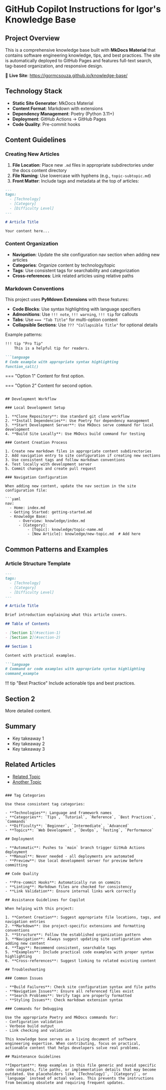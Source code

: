 # GitHub Copilot Instructions for Igor's Knowledge Base

## Project Overview

This is a comprehensive knowledge base built with **MkDocs Material** that contains software engineering knowledge, tips, and best practices. The site is automatically deployed to GitHub Pages and features full-text search, tag-based organization, and responsive design.

🔗 **Live Site**: https://igormcsouza.github.io/knowledge-base/

## Technology Stack

- **Static Site Generator**: MkDocs Material
- **Content Format**: Markdown with extensions
- **Dependency Management**: Poetry (Python 3.11+)
- **Deployment**: GitHub Actions → GitHub Pages
- **Code Quality**: Pre-commit hooks

## Content Guidelines

### Creating New Articles

1. **File Location**: Place new `.md` files in appropriate subdirectories under the docs content directory
2. **File Naming**: Use lowercase with hyphens (e.g., `topic-subtopic.md`)
3. **Front Matter**: Include tags and metadata at the top of articles:

```markdown
---
tags:
  - [Technology]
  - [Category]
  - [Difficulty Level]
---

# Article Title

Your content here...
```

### Content Organization

- **Navigation**: Update the site configuration nav section when adding new articles
- **Categories**: Organize content by technology/topic
- **Tags**: Use consistent tags for searchability and categorization
- **Cross-references**: Link related articles using relative paths

### Markdown Conventions

This project uses **PyMdown Extensions** with these features:

- **Code Blocks**: Use syntax highlighting with language specifiers
- **Admonitions**: Use `!!! note`, `!!! warning`, `!!! tip` for callouts
- **Tabs**: Use `=== "Tab Title"` for multi-option content
- **Collapsible Sections**: Use `??? "Collapsible Title"` for optional details

Example patterns:
```markdown
!!! tip "Pro Tip"
    This is a helpful tip for readers.

```language
# Code example with appropriate syntax highlighting
function_call()
```

=== "Option 1"
    Content for first option.

=== "Option 2"
    Content for second option.
```

## Development Workflow

### Local Development Setup

1. **Clone Repository**: Use standard git clone workflow
2. **Install Dependencies**: Use Poetry for dependency management
3. **Start Development Server**: Use MkDocs serve command for local development
4. **Build Site Locally**: Use MkDocs build command for testing

### Content Creation Process

1. Create new markdown files in appropriate content subdirectories
2. Add navigation entry to site configuration if creating new sections
3. Use consistent tags and follow markdown conventions
4. Test locally with development server
5. Commit changes and create pull request

### Navigation Configuration

When adding new content, update the nav section in the site configuration file:

```yaml
nav:
  - Home: index.md
  - Getting Started: getting-started.md
  - Knowledge Base:
      - Overview: knowledge/index.md
      - [Category]:
          - [Topic]: knowledge/topic-name.md
          - [New Article]: knowledge/new-topic.md  # Add here
```

## Common Patterns and Examples

### Article Structure Template

```markdown
---
tags:
  - [Technology]
  - [Category]
  - [Difficulty Level]
---

# Article Title

Brief introduction explaining what this article covers.

## Table of Contents

- [Section 1](#section-1)
- [Section 2](#section-2)

## Section 1

Content with practical examples.

```language
# Command or code examples with appropriate syntax highlighting
command_example
```

!!! tip "Best Practice"
    Include actionable tips and best practices.

## Section 2

More detailed content.

## Summary

- Key takeaway 1
- Key takeaway 2
- Key takeaway 3

## Related Articles

- [Related Topic](relative-link.md)
- [Another Topic](../category/other-article.md)
```

### Tag Categories

Use these consistent tag categories:

- **Technologies**: Language and framework names
- **Categories**: `Tips`, `Tutorial`, `Reference`, `Best Practices`, `Commands`
- **Difficulty**: `Beginner`, `Intermediate`, `Advanced`
- **Topics**: `Web Development`, `DevOps`, `Testing`, `Performance`

## Deployment

- **Automatic**: Pushes to `main` branch trigger GitHub Actions deployment
- **Manual**: Never needed - all deployments are automated
- **Preview**: Use local development server for preview before committing

## Code Quality

- **Pre-commit Hooks**: Automatically run on commits
- **Linting**: Markdown files are checked for consistency
- **Link Validation**: Ensure internal links work correctly

## Assistance Guidelines for Copilot

When helping with this project:

1. **Content Creation**: Suggest appropriate file locations, tags, and navigation entries
2. **Markdown**: Use project-specific extensions and formatting conventions
3. **Structure**: Follow the established organization pattern
3. **Navigation**: Always suggest updating site configuration when adding new content
4. **Tags**: Recommend consistent, searchable tags
5. **Examples**: Include practical code examples with proper syntax highlighting
6. **Cross-references**: Suggest linking to related existing content

## Troubleshooting

### Common Issues

- **Build Failures**: Check site configuration syntax and file paths
- **Navigation Issues**: Ensure all referenced files exist
- **Search Problems**: Verify tags are properly formatted
- **Styling Issues**: Check markdown extension syntax

### Commands for Debugging

Use the appropriate Poetry and MkDocs commands for:
- Configuration validation
- Verbose build output
- Link checking and validation

This knowledge base serves as a living document of software engineering expertise. When contributing, focus on practical, actionable content that helps developers solve real problems.

## Maintenance Guidelines

**Important**: Keep examples in this file generic and avoid specific code snippets, file paths, or implementation details that may become outdated. Use placeholders like `[Technology]`, `[Category]`, or `language` instead of actual values. This prevents the instructions from becoming obsolete and requiring frequent updates.
